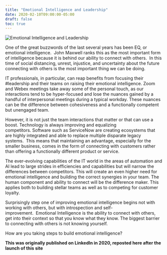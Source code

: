 ```yaml
---
title: "Emotional Intelligence and Leadership"
date: 2020-02-10T09:00:00-05:00
draft: false
toc: true
---
```


![Emotional Intelligence and Leadership](/images/EQarticle.png "center")

One of the great buzzwords of the last several years has been EQ, or
emotional intelligence.  John Maxwell ranks this as the most important
form of intelligence because it is behind our ability to connect with
others.  In this time of social distancing, unrest, injustice, and
uncertainty about the future connecting with others is the most
important thing we can be doing.  

IT professionals, in particular, can reap benefits from focusing their
#leadership and their teams on raising their emotional
intelligence. Zoom and Webex meetings take away some of the personal
touch, as our interactions tend to be hyper-focused and lose the nuances
gained by a handful of interpersonal meetings during a typical
workday. These nuances can be the difference between cohesiveness and a
functionally competent but unengaged team.

However, it is not just the team interactions that matter or that can
use a boost. Technology is always improving and equalizing
competitors. Software such as ServiceNow are creating ecosystems that
are highly integrated and able to replace multiple disparate legacy
systems.  This means that maintaining an advantage, especially for the
smaller business, comes in the form of connecting with customers rather
than offering a functionally different product or service.  

The ever-evolving capabilities of the IT world in the areas of
automation and AI lead to large strides in efficiencies and capabilities
but will narrow the differences between competitors. This will create an
even higher need for emotional intelligence and building the correct
synergies in your team. The human component and ability to connect will
be the difference maker. This applies both to building stellar teams as
well as to competing for customer loyalty.

Surprisingly step one of improving emotional intelligence begins not
with working with others, but with introspection and
self-improvement.  Emotional Intelligence is the ability to connect with
others, get into their context so that you know what they know. The
biggest barrier to connecting with others is not knowing yourself.

How are you taking steps to build emotional intelligence?

**This was originally published on LinkedIn in 2020, reposted here after the launch of this site**
